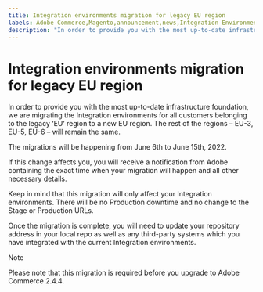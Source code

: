 ```yaml
---
title: Integration environments migration for legacy EU region
labels: Adobe Commerce,Magento,announcement,news,Integration Environments,migration,legacy EU,upgrade,2.3.0,2.3.1,2.3.2,2.3.2-p2,2.3.3,2.3.3-p1,2.3.4,2.3.4-p2,2.3.5-p1,2.3.5-p2,2.3.6,2.3.6-p1,2.3.7,2.3.7-p1,2.3.7-p2,2.3.7-p3,2.4.0,2.4.0-p1,2.4.1-p1,2.4.2,2.4.2-p1,2.4.3,2.4.3-p1,2.4.3-p2
description: "In order to provide you with the most up-to-date infrastructure foundation, we are migrating the Integration environments for all customers belonging to the legacy ‘EU’ region to a new EU region. The rest of the regions &ndash;  EU-3, EU-5, EU-6 &ndash;  will remain the same.  "
---
```


# Integration environments migration for legacy EU region

In order to provide you with the most up-to-date infrastructure foundation, we are migrating the Integration environments for all customers belonging to the legacy ‘EU’ region to a new EU region. The rest of the regions &ndash;  EU-3, EU-5, EU-6 &ndash;  will remain the same.

The migrations will be happening from June 6th to June 15th, 2022.

If this change affects you, you will receive a notification from Adobe containing the exact time when your migration will happen and all other necessary details.

Keep in mind that this migration will only affect your Integration environments. There will be no Production downtime and no change to the Stage or Production URLs.

Once the migration is complete, you will need to update your repository address in your local repo as well as any third-party systems which you have integrated with the current Integration environments.

>[!NOTE]
>
>Please note that this migration is required before you upgrade to Adobe Commerce 2.4.4. 